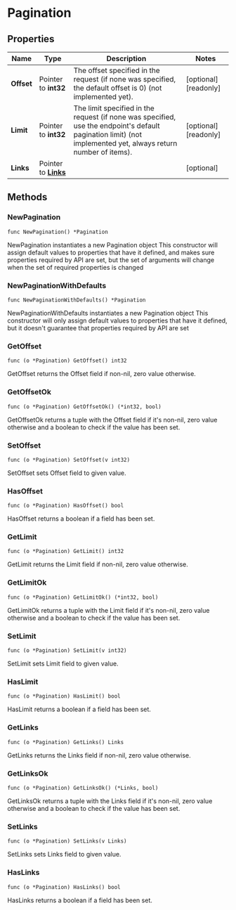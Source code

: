 # Pagination

## Properties

|Name | Type | Description | Notes|
|------------ | ------------- | ------------- | -------------|
|**Offset** | Pointer to **int32** | The offset specified in the request (if none was specified, the default offset is 0) (not implemented yet).  | [optional] [readonly] |
|**Limit** | Pointer to **int32** | The limit specified in the request (if none was specified, use the endpoint&#39;s default pagination limit) (not implemented yet, always return number of items).  | [optional] [readonly] |
|**Links** | Pointer to [**Links**](Links.md) |  | [optional] |

## Methods

### NewPagination

`func NewPagination() *Pagination`

NewPagination instantiates a new Pagination object
This constructor will assign default values to properties that have it defined,
and makes sure properties required by API are set, but the set of arguments
will change when the set of required properties is changed

### NewPaginationWithDefaults

`func NewPaginationWithDefaults() *Pagination`

NewPaginationWithDefaults instantiates a new Pagination object
This constructor will only assign default values to properties that have it defined,
but it doesn't guarantee that properties required by API are set

### GetOffset

`func (o *Pagination) GetOffset() int32`

GetOffset returns the Offset field if non-nil, zero value otherwise.

### GetOffsetOk

`func (o *Pagination) GetOffsetOk() (*int32, bool)`

GetOffsetOk returns a tuple with the Offset field if it's non-nil, zero value otherwise
and a boolean to check if the value has been set.

### SetOffset

`func (o *Pagination) SetOffset(v int32)`

SetOffset sets Offset field to given value.

### HasOffset

`func (o *Pagination) HasOffset() bool`

HasOffset returns a boolean if a field has been set.

### GetLimit

`func (o *Pagination) GetLimit() int32`

GetLimit returns the Limit field if non-nil, zero value otherwise.

### GetLimitOk

`func (o *Pagination) GetLimitOk() (*int32, bool)`

GetLimitOk returns a tuple with the Limit field if it's non-nil, zero value otherwise
and a boolean to check if the value has been set.

### SetLimit

`func (o *Pagination) SetLimit(v int32)`

SetLimit sets Limit field to given value.

### HasLimit

`func (o *Pagination) HasLimit() bool`

HasLimit returns a boolean if a field has been set.

### GetLinks

`func (o *Pagination) GetLinks() Links`

GetLinks returns the Links field if non-nil, zero value otherwise.

### GetLinksOk

`func (o *Pagination) GetLinksOk() (*Links, bool)`

GetLinksOk returns a tuple with the Links field if it's non-nil, zero value otherwise
and a boolean to check if the value has been set.

### SetLinks

`func (o *Pagination) SetLinks(v Links)`

SetLinks sets Links field to given value.

### HasLinks

`func (o *Pagination) HasLinks() bool`

HasLinks returns a boolean if a field has been set.



